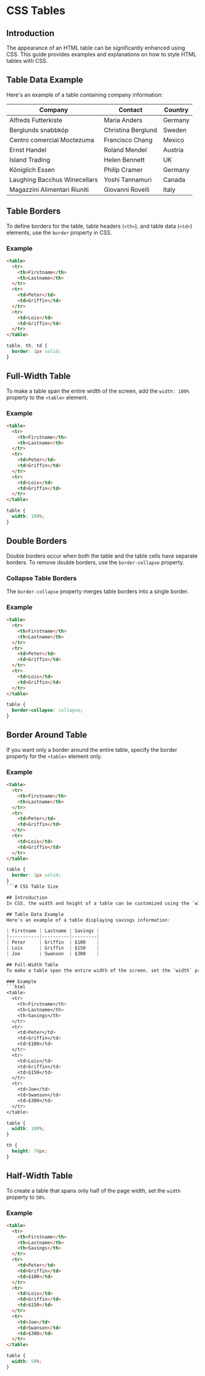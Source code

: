 # CSS Tables

## Introduction
The appearance of an HTML table can be significantly enhanced using CSS. This guide provides examples and explanations on how to style HTML tables with CSS.

## Table Data Example
Here's an example of a table containing company information:

| Company                         | Contact             | Country |
|---------------------------------|---------------------|---------|
| Alfreds Futterkiste             | Maria Anders        | Germany |
| Berglunds snabbköp              | Christina Berglund  | Sweden  |
| Centro comercial Moctezuma      | Francisco Chang     | Mexico  |
| Ernst Handel                    | Roland Mendel       | Austria |
| Island Trading                  | Helen Bennett       | UK      |
| Königlich Essen                 | Philip Cramer       | Germany |
| Laughing Bacchus Winecellars    | Yoshi Tannamuri     | Canada  |
| Magazzini Alimentari Riuniti    | Giovanni Rovelli    | Italy   |

## Table Borders
To define borders for the table, table headers (`<th>`), and table data (`<td>`) elements, use the `border` property in CSS.

### Example
```html
<table>
  <tr>
    <th>Firstname</th>
    <th>Lastname</th>
  </tr>
  <tr>
    <td>Peter</td>
    <td>Griffin</td>
  </tr>
  <tr>
    <td>Lois</td>
    <td>Griffin</td>
  </tr>
</table>
```

```css
table, th, td {
  border: 1px solid;
}
```

## Full-Width Table
To make a table span the entire width of the screen, add the `width: 100%` property to the `<table>` element.

### Example
```html
<table>
  <tr>
    <th>Firstname</th>
    <th>Lastname</th>
  </tr>
  <tr>
    <td>Peter</td>
    <td>Griffin</td>
  </tr>
  <tr>
    <td>Lois</td>
    <td>Griffin</td>
  </tr>
</table>
```

```css
table {
  width: 100%;
}
```

## Double Borders
Double borders occur when both the table and the table cells have separate borders. To remove double borders, use the `border-collapse` property.

### Collapse Table Borders
The `border-collapse` property merges table borders into a single border.

### Example
```html
<table>
  <tr>
    <th>Firstname</th>
    <th>Lastname</th>
  </tr>
  <tr>
    <td>Peter</td>
    <td>Griffin</td>
  </tr>
  <tr>
    <td>Lois</td>
    <td>Griffin</td>
  </tr>
</table>
```

```css
table {
  border-collapse: collapse;
}
```

## Border Around Table
If you want only a border around the entire table, specify the border property for the `<table>` element only.

### Example
```html
<table>
  <tr>
    <th>Firstname</th>
    <th>Lastname</th>
  </tr>
  <tr>
    <td>Peter</td>
    <td>Griffin</td>
  </tr>
  <tr>
    <td>Lois</td>
    <td>Griffin</td>
  </tr>
</table>
```

```css
table {
  border: 1px solid;
}
```# CSS Table Size

## Introduction
In CSS, the width and height of a table can be customized using the `width` and `height` properties. This guide demonstrates how to adjust table dimensions and the height of table headers.

## Table Data Example
Here's an example of a table displaying savings information:

| Firstname | Lastname | Savings |
|-----------|----------|---------|
| Peter     | Griffin  | $100    |
| Lois      | Griffin  | $150    |
| Joe       | Swanson  | $300    |

## Full-Width Table
To make a table span the entire width of the screen, set the `width` property to `100%`. Additionally, you can set the height of the table headers (`<th>`) to a specific value.

### Example
```html
<table>
  <tr>
    <th>Firstname</th>
    <th>Lastname</th>
    <th>Savings</th>
  </tr>
  <tr>
    <td>Peter</td>
    <td>Griffin</td>
    <td>$100</td>
  </tr>
  <tr>
    <td>Lois</td>
    <td>Griffin</td>
    <td>$150</td>
  </tr>
  <tr>
    <td>Joe</td>
    <td>Swanson</td>
    <td>$300</td>
  </tr>
</table>
```

```css
table {
  width: 100%;
}

th {
  height: 70px;
}
```

## Half-Width Table
To create a table that spans only half of the page width, set the `width` property to `50%`.

### Example
```html
<table>
  <tr>
    <th>Firstname</th>
    <th>Lastname</th>
    <th>Savings</th>
  </tr>
  <tr>
    <td>Peter</td>
    <td>Griffin</td>
    <td>$100</td>
  </tr>
  <tr>
    <td>Lois</td>
    <td>Griffin</td>
    <td>$150</td>
  </tr>
  <tr>
    <td>Joe</td>
    <td>Swanson</td>
    <td>$300</td>
  </tr>
</table>
```

```css
table {
  width: 50%;
}
```

